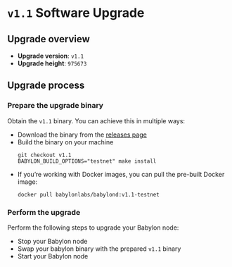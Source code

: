 # `v1.1` Software Upgrade

## Upgrade overview

- **Upgrade version**: `v1.1`
- **Upgrade height**: `975673`

## Upgrade process

### Prepare the upgrade binary

Obtain the `v1.1` binary. You can achieve this in multiple ways:
  - Download the binary from the [releases
    page](https://github.com/babylonlabs-io/babylon/releases/tag/v1.1)
  - Build the binary on your machine
    ```shell
    git checkout v1.1
    BABYLON_BUILD_OPTIONS="testnet" make install
    ```
  - If you’re working with Docker images, you can pull the pre-built Docker image:
    ```shell
    docker pull babylonlabs/babylond:v1.1-testnet
    ```

### Perform the upgrade

Perform the following steps to upgrade your Babylon node:
* Stop your Babylon node
* Swap your babylon binary with the prepared `v1.1` binary
* Start your Babylon node
